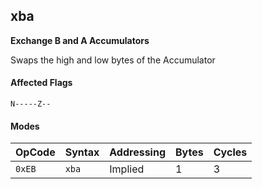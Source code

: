 
## xba

**Exchange B and A Accumulators**

Swaps the high and low bytes of the Accumulator

#### Affected Flags

```
N-----Z--
```

#### Modes

| OpCode | Syntax | Addressing | Bytes | Cycles     |
|--------|--------|------------|-------|------------|
| `0xEB` | `xba`  | Implied    | 1     | 3          |
